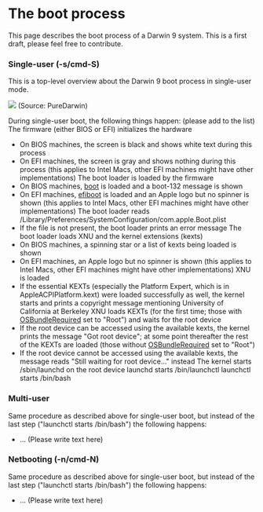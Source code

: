 The boot process
================
This page describes the boot process of a Darwin 9 system.
This is a first draft, please feel free to contribute.

### Single-user (-s/cmd-S)
This is a top-level overview about the Darwin 9 boot process in single-user mode.


[![](http://sites.google.com/a/puredarwin.org/puredarwin/developers/booting/Bild%207.png)](http://sites.google.com/a/puredarwin.org/puredarwin/developers/booting/Bild%207.png)
(Source: PureDarwin)

During single-user boot, the following things happen: (please add to the list)
The firmware (either BIOS or EFI) initializes the hardware
-   On BIOS machines, the screen is black and shows white text during this process
-   On EFI machines, the screen is gray and shows nothing during this process (this applies to Intel Macs, other EFI machines might have other implementations)
The boot loader is loaded by the firmware
-   On BIOS machines, [boot](booting/boot.html) is loaded and a boot-132 message is shown
-   On EFI machines, [efiboot](booting/efiboot.html) is loaded and an Apple logo but no spinner is shown (this applies to Intel Macs, other EFI machines might have other implementations)
The boot loader reads /Library/Preferences/SystemConfiguration/com.apple.Boot.plist
-   If the file is not present, the boot loader prints an error message
The boot loader loads XNU and the kernel extensions (kexts)
-   On BIOS machines, a spinning star or a list of kexts being loaded is shown
-   On EFI machines, an Apple logo but no spinner is shown (this applies to Intel Macs, other EFI machines might have other implementations)
XNU is loaded
-   If the essential KEXTs (especially the Platform Expert, which is in AppleACPIPlatform.kext) were loaded successfully as well, the kernel starts and prints a copyright message mentioning University of California at Berkeley
XNU loads KEXTs (for the first time; those with [OSBundleRequired](http://developer.apple.com/documentation/Darwin/Conceptual/KEXTConcept/KEXTConceptLoading/loading_kexts.html#//apple_ref/doc/uid/20002369-97632-BABIAICJ) set to "Root") and waits for the root device
-   If the root device can be accessed using the available kexts, the kernel prints the message "Got root device"; at some point thereafter the rest of the KEXTs are loaded (those without [OSBundleRequired](http://developer.apple.com/documentation/Darwin/Conceptual/KEXTConcept/KEXTConceptLoading/loading_kexts.html#//apple_ref/doc/uid/20002369-97632-BABIAICJ) set to "Root")
-   If the root device cannot be accessed using the available kexts, the message reads "Still waiting for root device..." instead
The kernel starts /sbin/launchd on the root device
launchd starts /bin/launchctl
launchctl starts /bin/bash
### Multi-user
Same procedure as described above for single-user boot, but instead of the last step ("launchctl starts /bin/bash") the following happens:
-   ...
(Please write text here)
### Netbooting (-n/cmd-N)
Same procedure as described above for single-user boot, but instead of the last step ("launchctl starts /bin/bash") the following happens:
-   ...
(Please write text here)

